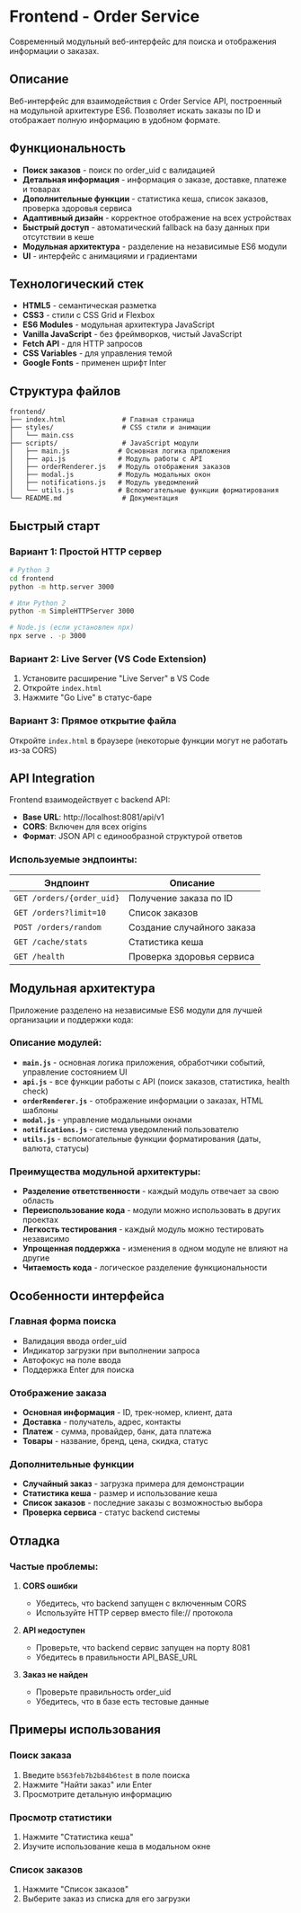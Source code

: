 # Frontend - Order Service

Современный модульный веб-интерфейс для поиска и отображения информации о заказах.

## Описание

Веб-интерфейс для взаимодействия с Order Service API, построенный на модульной архитектуре ES6. 
Позволяет искать заказы по ID и отображает полную информацию в удобном формате.

## Функциональность

- **Поиск заказов** - поиск по order_uid с валидацией
- **Детальная информация** - информация о заказе, доставке, платеже и товарах
- **Дополнительные функции** - статистика кеша, список заказов, проверка здоровья сервиса
- **Адаптивный дизайн** - корректное отображение на всех устройствах
- **Быстрый доступ** - автоматический fallback на базу данных при отсутствии в кеше
- **Модульная архитектура** - разделение на независимые ES6 модули
- **UI** - интерфейс с анимациями и градиентами

## Технологический стек

- **HTML5** - семантическая разметка
- **CSS3** - стили с CSS Grid и Flexbox
- **ES6 Modules** - модульная архитектура JavaScript
- **Vanilla JavaScript** - без фреймворков, чистый JavaScript
- **Fetch API** - для HTTP запросов
- **CSS Variables** - для управления темой
- **Google Fonts** - применен шрифт Inter

## Структура файлов

```
frontend/
├── index.html              # Главная страница
├── styles/                 # CSS стили и анимации
│   └── main.css           
├── scripts/                # JavaScript модули
│   ├── main.js            # Основная логика приложения
│   ├── api.js             # Модуль работы с API
│   ├── orderRenderer.js   # Модуль отображения заказов
│   ├── modal.js           # Модуль модальных окон
│   ├── notifications.js   # Модуль уведомлений
│   └── utils.js           # Вспомогательные функции форматирования
└── README.md               # Документация
```

## Быстрый старт

### Вариант 1: Простой HTTP сервер

```bash
# Python 3
cd frontend
python -m http.server 3000

# Или Python 2
python -m SimpleHTTPServer 3000

# Node.js (если установлен npx)
npx serve . -p 3000
```

### Вариант 2: Live Server (VS Code Extension)

1. Установите расширение "Live Server" в VS Code
2. Откройте `index.html`
3. Нажмите "Go Live" в статус-баре

### Вариант 3: Прямое открытие файла

Откройте `index.html` в браузере (некоторые функции могут не работать из-за CORS)

## API Integration

Frontend взаимодействует с backend API:
- **Base URL**: http://localhost:8081/api/v1
- **CORS**: Включен для всех origins
- **Формат**: JSON API с единообразной структурой ответов

### Используемые эндпоинты:

| Эндпоинт | Описание |
|----------|----------|
| `GET /orders/{order_uid}` | Получение заказа по ID |
| `GET /orders?limit=10` | Список заказов |
| `POST /orders/random` | Создание случайного заказа |
| `GET /cache/stats` | Статистика кеша |
| `GET /health` | Проверка здоровья сервиса |

## Модульная архитектура

Приложение разделено на независимые ES6 модули для лучшей организации и поддержки кода:

### Описание модулей:

- **`main.js`** - основная логика приложения, обработчики событий, управление состоянием UI
- **`api.js`** - все функции работы с API (поиск заказов, статистика, health check)
- **`orderRenderer.js`** - отображение информации о заказах, HTML шаблоны
- **`modal.js`** - управление модальными окнами
- **`notifications.js`** - система уведомлений пользователю
- **`utils.js`** - вспомогательные функции форматирования (даты, валюта, статусы)

### Преимущества модульной архитектуры:

- **Разделение ответственности** - каждый модуль отвечает за свою область
- **Переиспользование кода** - модули можно использовать в других проектах
- **Легкость тестирования** - каждый модуль можно тестировать независимо
- **Упрощенная поддержка** - изменения в одном модуле не влияют на другие
- **Читаемость кода** - логическое разделение функциональности

## Особенности интерфейса

### Главная форма поиска
- Валидация ввода order_uid
- Индикатор загрузки при выполнении запроса
- Автофокус на поле ввода
- Поддержка Enter для поиска

### Отображение заказа
- **Основная информация** - ID, трек-номер, клиент, дата
- **Доставка** - получатель, адрес, контакты
- **Платеж** - сумма, провайдер, банк, дата платежа
- **Товары** - название, бренд, цена, скидка, статус

### Дополнительные функции
- **Случайный заказ** - загрузка примера для демонстрации
- **Статистика кеша** - размер и использование кеша
- **Список заказов** - последние заказы с возможностью выбора
- **Проверка сервиса** - статус backend системы

## Отладка

### Частые проблемы:

1. **CORS ошибки**
   - Убедитесь, что backend запущен с включенным CORS
   - Используйте HTTP сервер вместо file:// протокола

2. **API недоступен**
   - Проверьте, что backend сервис запущен на порту 8081
   - Убедитесь в правильности API_BASE_URL

3. **Заказ не найден**
   - Проверьте правильность order_uid
   - Убедитесь, что в базе есть тестовые данные

## Примеры использования

### Поиск заказа
1. Введите `b563feb7b2b84b6test` в поле поиска
2. Нажмите "Найти заказ" или Enter
3. Просмотрите детальную информацию

### Просмотр статистики
1. Нажмите "Статистика кеша"
2. Изучите использование кеша в модальном окне

### Список заказов
1. Нажмите "Список заказов"
2. Выберите заказ из списка для его загрузки